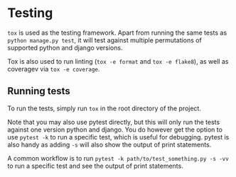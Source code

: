 # Testing

`tox` is used as the testing framework. Apart from running the same tests as `python manage.py test`, it will test against multiple permutations of supported python and django versions.

Tox is also used to run linting (`tox -e format` and `tox -e flake8`), as well as coveragev via `tox -e coverage`.

## Running tests

To run the tests, simply run `tox` in the root directory of the project.

Note that you may also use pytest directly, but this will only run the tests against one version python and django. You do however get the option to use `pytest -k` to run a specific test, which is useful for debugging. pytest is also handy as adding `-s` will also show the output of print statements.

A common workflow is to run `pytest -k path/to/test_something.py -s -vv` to run a specific test and see the output of print statements.